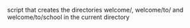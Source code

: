 script that creates the directories welcome/, welcome/to/ and welcome/to/school in the current directory
